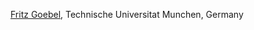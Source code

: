 [Fritz Goebel](https://www.researchgate.net/scientific-contributions/Fritz-Goebel-2163583489), Technische Universitat Munchen, Germany
